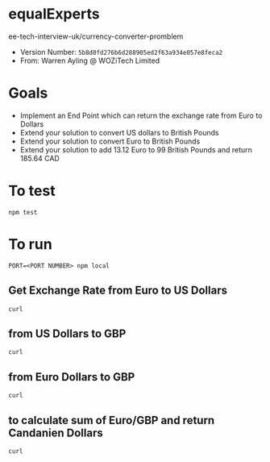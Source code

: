 # equalExperts
ee-tech-interview-uk/currency-converter-promblem

* Version Number: `5b8d0fd276b6d288905ed2f63a934e057e8feca2`
* From: Warren Ayling @ WOZiTech Limited

# Goals
* Implement an End Point which can return the exchange rate from Euro to Dollars
* Extend your solution to convert US dollars to British Pounds
* Extend your solution to convert Euro to British Pounds
* Extend your solution to add 13.12 Euro to 99 British Pounds and return 185.64 CAD

# To test
```
npm test
```

# To run
```
PORT=<PORT NUMBER> npm local
```

## Get Exchange Rate from Euro to US Dollars
`curl `

## from US Dollars to GBP
`curl `

## from Euro Dollars to GBP
`curl `

## to calculate sum of Euro/GBP and return Candanien Dollars
`curl`
